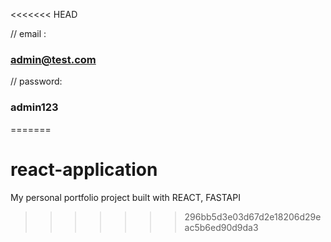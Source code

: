 <<<<<<< HEAD
        
        
// email : 
###        admin@test.com

// password:
###        admin123
=======
# react-application
My personal portfolio project built with REACT, FASTAPI
>>>>>>> 296bb5d3e03d67d2e18206d29eac5b6ed90d9da3
